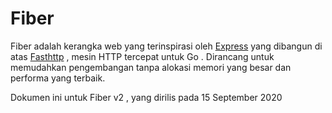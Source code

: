 # Fiber
Fiber adalah kerangka web yang terinspirasi oleh [Express](https://github.com/expressjs/express) yang dibangun di atas [Fasthttp](https://github.com/valyala/fasthttp) , mesin HTTP tercepat untuk Go . Dirancang untuk memudahkan pengembangan tanpa alokasi memori yang besar dan performa yang terbaik.

Dokumen ini untuk Fiber v2 , yang dirilis pada 15 September 2020 
